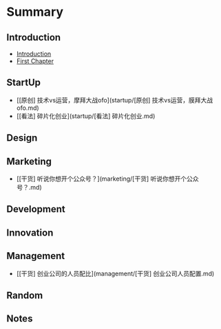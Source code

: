 # Summary

## Introduction

* [Introduction](README.md)
* [First Chapter](chapter1.md)

## StartUp

* [\[原创\] 技术vs运营，摩拜大战ofo](startup/[原创] 技术vs运营，膜拜大战ofo.md)
* [\[看法\] 碎片化创业](startup/[看法] 碎片化创业.md)

## Design

## Marketing

* [\[干货\] 听说你想开个公众号？](marketing/[干货] 听说你想开个公众号？.md)

## Development

## Innovation

## Management

* [\[干货\] 创业公司的人员配比](management/[干货] 创业公司人员配置.md)

## Random

## Notes

